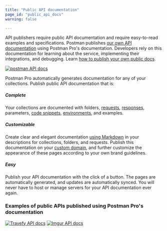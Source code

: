 ```yaml
---
title: "Public API documentation"
page_id: "public_api_docs"
warning: false

---
```


API publishers require public API documentation and require easy-to-read examples and specifications. Postman publishes [our own API documentation](http://docs.api.getpostman.com) using Postman Pro's documentation. Developers rely on this documentation for learning about the service, implementing their integrations, and debugging. Learn [how to publish your own public docs](https://learning.postman.com/docs/postman/api_documentation/publishing_public_docs/).

[![postman API docs](https://assets.postman.com/postman-docs/59189909.png)](https://assets.postman.com/postman-docs/59189909.png)  

Postman Pro automatically generates documentation for any of your collections. Publish public API documentation that is:

##### **Complete**

Your collections are documented with folders, [requests](https://learning.postman.com/docs/postman/sending_api_requests/requests/), [responses](https://learning.postman.com/docs/postman/sending_api_requests/responses/), parameters, [code snippets](https://learning.postman.com/docs/postman/sending_api_requests/generate_code_snippets/), [environments](https://learning.postman.com/docs/postman/environments_and_globals/manage_environments/), and examples.

##### **Customizable**

Create clear and elegant documentation [using Markdown](https://learning.postman.com/docs/postman/api_documentation/how_to_document_using_markdown/) in your descriptions for collections, folders, and requests. Publish this documentation on your [custom domain](https://learning.postman.com/docs/postman/api_documentation/adding_and_verifying_custom_domains/), and further customize the appearance of these pages according to your own brand guidelines. 

##### **Easy**

Publish your API documentation with the click of a button. The pages are automatically generated, and updates are automatically synced. You will never have to host or manage servers for your API documentation ever again.

### Examples of public APIs published using Postman Pro's documentation

[![Travefy API docs](https://assets.postman.com/postman-docs/59189815.png)](https://assets.postman.com/postman-docs/59189815.png)
[![Imgur API docs](https://assets.postman.com/postman-docs/59189801.png)](https://assets.postman.com/postman-docs/59189801.png)
